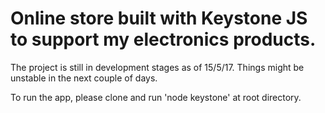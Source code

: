 # Online store built with Keystone JS to support my electronics products.

The project is still in development stages as of 15/5/17. Things might be unstable in the next couple of days.   


To run the app, please clone and run 'node keystone' at root directory.

